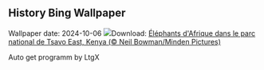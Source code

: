 ## History Bing Wallpaper
Wallpaper date: 2024-10-06
![](https://www.bing.com/th?id=OHR.ElephantTeacher_FR-CA0466901926_UHD.jpg&w=1000)Download: [Éléphants d'Afrique dans le parc national de Tsavo East, Kenya (© Neil Bowman/Minden Pictures)](https://www.bing.com/th?id=OHR.ElephantTeacher_FR-CA0466901926_UHD.jpg)

Auto get programm by LtgX
